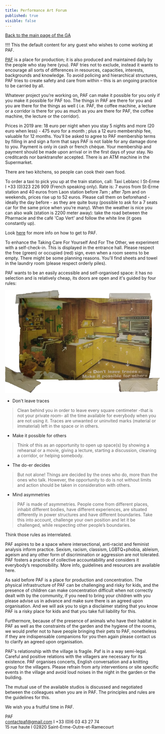 ```yaml
---
title: Performance Art Forum
published: true
visible: false
---
```


[Back to the main page of the GA](/ag2020?classes=btn,btn-primary)

!!!! This the default content for any guest who wishes to come working at PAF.

[PAF](http://pa-f.net) is a place for production; it is also produced and maintained daily by the people who stay here (you). PAF tries not to exclude, instead it wants to encourage all sorts of differences in resources, capacities, interests, backgrounds and knowledge. To avoid policing and hierarchical structures, PAF tries to create safety and care from within – this is an ongoing practice to be carried by all.
 
Whatever project you’re working on, PAF can make it possible for you only if you make it possible for PAF too. The things in PAF are there for you and you are there for the things as well ( i.e. PAF, the coffee machine, a lecture or a corridor is there for you as much as you are there for PAF, the coffee machine, the lecture or the corridor).
 
Prices in 2019 are: 18 euro per night when you stay 5 nights and more (20 euro when less) - 475 euro for a month ; plus a 12 euro membership fee, valuable for 12 months.
You’ll be asked to agree to PAF membership terms by filling in and sign a form that says PAF is not liable for any damage done to you.
Payment is only in cash or french chèque. Your membership and payment should be made upon arrival or in the first days of your stay. No creditcards nor banktransfer accepted. There is an ATM machine in the Supermarket.
 
There are two kitchens, so people can cook their own food.
 
To order a taxi to pick you up at the train station, call: Taxi Leblanc I St-Erme I +33 (0)323 226 909 (French speaking only).
Rate is: 7 euros from St-Erme station and 40 euros from Laon station before 7am ; after 7pm and on weekends, prices rise up to 52 euros.
Please call them on beforehand - ideally the day before - as they are quite busy (possible to ask for a 7 seats car for the same price when you’re many). When the weather is nice you can also walk (station is 2200 meter away): take the road between the Pharmacie and the café 'Cap Vert' and follow the white line (it goes constantly up).
 
Look [here](http://pa-f.net/basics/directions) for more info on how to get to PAF.
 
To enhance the Taking Care For Yourself And For The Other, we experiment with a self-check-in. This is displayed in the entrance hall. Please respect the free (green) or occupied (red) sign, even when a room seems to be empty. There might be some planning reasons. You'll find sheets and towel in the laundry room (please respect orderly piles).
 
PAF wants to be an easily accessible and self-organised space: it has no selection and is relatively cheap, its doors are open and it's guided by four rules:

![](dont_leave_traces.png)

- Don't leave traces
>Clean behind you in order to leave every square centimeter -that is not your private room- all the time available for everybody when you are not using it.
>Traces are unwanted or uninvited marks (material or immaterial) left in the space or in others.
 
- Make it possible for others
>Think of this as an opportunity to open up space(s) by showing a rehearsal or a movie, giving a lecture, starting a discussion, cleaning a corridor, or helping somebody.
 
- The do-er decides
>But not alone! Things are decided by the ones who do, more than the ones who talk. However, the opportunity to do is not without limits and action should be taken in consideration with others.
 
- Mind asymmetries
>PAF is made of asymmetries. People come from different places, inhabit different bodies, have different experiences, are situated differently in power structures and have different boundaries. Take this into account, challenge your own position and let it be challenged, while respecting other people’s boundaries.
 
Think those rules as interrelated.
 
PAF aspires to be a space where intersectional, anti-racist and feminist analysis inform practice. Sexism, racism, classism, LGBTQ+phobia, ableism, ageism and any other form of discrimination or aggression are not tolerated. PAF fosters a practice of collective accountability and considers it everybody’s responsibility. More info, guidelines and resources are available here.
 
As said before PAF is a place for production and concentration. The physical infrastructure of PAF can be challenging and risky for kids, and the presence of children can make concentration difficult when not correctly dealt with by the community, if you need to bring your children with you please advise us in advance and make sure there is an agreed upon organisation. And we will ask you to sign a disclaimer stating that you know PAF is a risky place for kids and that you take full liability for this.

Furthermore, because of the presence of animals who have their habitat in PAF as well as the constraints of the garden and the hygiene of the rooms, we would prefer not to have people bringing their pets to PAF, nonetheless if they are indispensable companions for you then again please contact us to clarify an agreed upon organisation.
 
PAF's relationship with the village is fragile. Paf is in a way semi-legal. Careful and positive relations with the villagers are necessary for its existence. PAF organises concerts, English conversation and a knitting group for the villagers. Please refrain from arty interventions or site specific events in the village and avoid loud noises in the night in the garden or the building.
 
The mutual use of the available studios is discussed and negotiated between the colleagues when you are in PAF. The principles and rules are the guidelines for this.
 
We wish you a fruitful time in PAF.
 
PAF<br/>
contactpaf@gmail.com I +33 (0)6 03 43 27 74<br/>
15 rue haute I 02820 Saint-Erme-Outre-et-Ramecourt